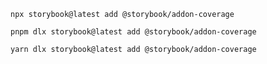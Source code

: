 ```shell renderer="common" language="js" packageManager="npm"
npx storybook@latest add @storybook/addon-coverage
```

```shell renderer="common" language="js" packageManager="pnpm"
pnpm dlx storybook@latest add @storybook/addon-coverage
```

```shell renderer="common" language="js" packageManager="yarn"
yarn dlx storybook@latest add @storybook/addon-coverage
```
